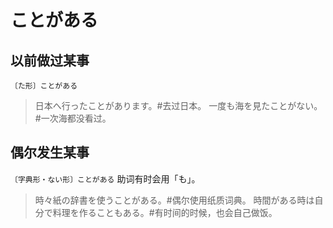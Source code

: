 # ことがある

## 以前做过某事

`〔た形〕ことがある`

> 日本へ行ったことがあります。#去过日本。
> 一度も海を見たことがない。#一次海都没看过。

## 偶尔发生某事

`〔字典形・ない形〕ことがある` 助词有时会用「も」。

> 時々紙の辞書を使うことがある。#偶尔使用纸质词典。
> 時間がある時は自分で料理を作ることもある。#有时间的时候，也会自己做饭。
